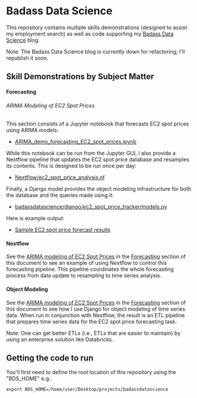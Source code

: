 # <a name="top-badass-data-science-repository"></a>Badass Data Science

This repository contains multiple skills demonstrations (designed to assist my employment search) as well as code supporting my [Badass Data Science](https://badassdatascience.com) blog.

Note: The Badass Data Science blog is currently down for refactoring; I'll republish it soon.

## Skill Demonstrations by Subject Matter

#### <a name="forecasting"></a>Forecasting

###### <a name="forecasting-ARIMA-ec2-spot-prices"></a>ARIMA Modeling of EC2 Spot Prices

This section consists of a Jupyter notebook that forecasts EC2 spot prices using ARIMA models:

- [ARIMA_demo_forecasting_EC2_spot_prices.ipynb](badassdatascience/forecasting/ARIMA/ARIMA_demo_forecasting_EC2_spot_prices.ipynb)

While this notebook can be run from the Jupyter GUI, I also provide a Nextflow pipeline that updates the EC2 spot price database and resamples its contents. This is designed to be run once per day:

- [Nextflow/ec2_spot_price_analysis.nf](Nextflow/ec2_spot_price_analysis.nf)

Finally, a Django model provides the object modeling infrastructure for both the database and the queries made using it:

- [badassdatascience/django/ec2_spot_price_tracker/models.py](badassdatascience/django/ec2_spot_price_tracker/models.py)

Here is example output:
- [Sample EC2 spot price forecast results](Nextflow/saved_output_examples/ec2_spot_price_analysis/NEXTFLOW_OUTPUT_ARIMA_demo_forecasting_EC2_spot_prices_2025-01-07.ipynb)

#### <a name="nextflow"></a>Nextflow

See the [ARIMA modeling of EC2 Spot Prices](#forecasting-ARIMA-ec2-spot-prices) in the [Forecasting](#forecasting) section of this document to see an example of using Nextflow to control this forecasting pipeline. This pipeline coordinates the whole forecasting process from data update to resampling to time series analysis.

#### <a name="object-modeling-django"></a>Object Modeling

See the [ARIMA modeling of EC2 Spot Prices](#forecasting-ARIMA-ec2-spot-prices) in the [Forecasting](#forecasting) section of this document to see how I use Django for object modeling of time series data. When run in conjunction with Nextflow, the result is an ETL pipeline that prepares time series data for the EC2 spot price forecasting task.

Note: One can get better ETLs (i.e., ETLs that are easier to maintain) by using an enterprise solution like Databricks.

## <a name="getting-the-code-to-run"></a>Getting the code to run

You'll first need to define the root location of this repository using the "BDS_HOME" e.g.:

```
export BDS_HOME=/home/user/Desktop/projects/badassdatascience
```


